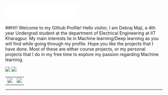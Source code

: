 
<img src=images/header.svg alt="Hi there! How are you doing?"/>

##Hi!! Welcome to my Github Profile!
Hello visitor, I am Debraj Maji, a 4th year Undergrad student at the department of Electrical Engineering at IIT Kharagpur. My main interests lie in Machine learning/Deep learning as you will find while going through my profile.
Hope you like the projects that I have done. Most of these are either course projects, or my personal projects that I do in my free time to explore my passion regarding Machine learning.

[![](https://img.shields.io/badge/Debraj-%23181717?style=flat-square&logo=linkedin&logoColor=0077b5)](https://www.linkedin.com/in/dbrjmj)
[![](https://img.shields.io/badge/-@snnipetr-%23181717?style=flat-square&logo=github)](https://github.com/snnipetr)


<table><tr><td><img src="https://github-readme-stats.vercel.app/api?username=snnipetr&show_icons=true&theme=gotham" /></td><td><img src="http://github-readme-streak-stats.herokuapp.com?user=snnipetr&theme=gotham"/></td></tr></table>

<hr>
